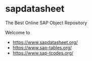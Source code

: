 # sapdatasheet
The Best Online SAP Object Repository

Welcome to
* https://www.sapdatasheet.org/
* https://www.sap-tables.org/
* https://www.sap-tcodes.org/

